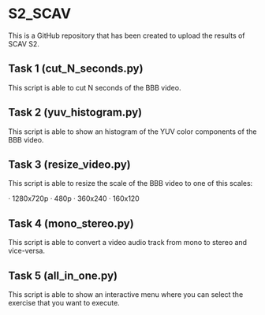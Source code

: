 # S2_SCAV
This is a GitHub repository that has been created to upload the results of SCAV S2.

## Task 1 (cut_N_seconds.py)
This script is able to cut N seconds of the BBB video.

## Task 2 (yuv_histogram.py)
This script is able to show an histogram of the YUV color components of the BBB video.

## Task 3 (resize_video.py)
This script is able to resize the scale of the BBB video to one of this scales:

· 1280x720p
· 480p
· 360x240
· 160x120

## Task 4 (mono_stereo.py)
This script is able to convert a video audio track from mono to stereo and vice-versa.

## Task 5 (all_in_one.py)
This script is able to show an interactive menu where you can select the exercise that you want to execute.
